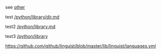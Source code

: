 see [other](/python/other.md)

test [/python/library/dir.md](/python/library/dir.md)

test2 [/python/library.md](/python/library.md)

test3 [/python/library](/python/library)


https://github.com/github/linguist/blob/master/lib/linguist/languages.yml
